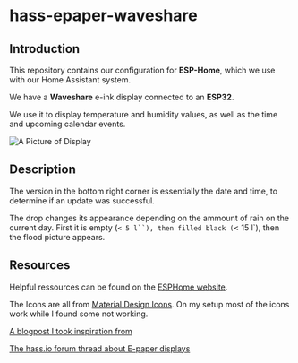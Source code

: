 # hass-epaper-waveshare

## Introduction

This repository contains our configuration for **ESP-Home**, which we use with our Home Assistant system.

We have a **Waveshare** e-ink display connected to an **ESP32**.

We use it to display temperature and humidity values, as well as the time and upcoming calendar events.

![A Picture of Display](https://github.com/tobibot/hass-esp32-epaper/blob/main/assets/v_2023-11-27.jpg?raw=true)

## Description

The version in the bottom right corner is essentially the date and time, to determine if an update was successful.

The drop changes its appearance depending on the ammount of rain on the current day. First it is empty (`< 5 l``), then filled black (`< 15 l`), then the flood picture appears.

## Resources

Helpful ressources can be found on the [ESPHome website](https://esphome.io/components/display/#display-engine).

The Icons are all from [Material Design Icons](https://pictogrammers.com/library/mdi/). On my setup most of the icons work while I found some not working.

[A blogpost I took inspiration from](https://smarterkram.de/1407/)

[The hass.io forum thread about E-paper displays](https://community.home-assistant.io/t/e-paper-display/138625/55)